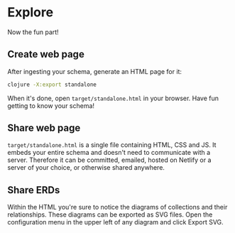 # Explore

Now the fun part!

## Create web page

After ingesting your schema, generate an HTML page for it:

```sh
clojure -X:export standalone
```

When it's done, open `target/standalone.html` in your browser.
Have fun getting to know your schema!

## Share web page

`target/standalone.html` is a single file containing HTML, CSS and JS.
It embeds your entire schema and doesn't need to communicate with a server.
Therefore it can be committed, emailed, hosted on Netlify or a server of your choice, or otherwise shared anywhere.

## Share ERDs

Within the HTML you're sure to notice the diagrams of collections and their relationships.
These diagrams can be exported as SVG files.
Open the configuration menu in the upper left of any diagram and click Export SVG.
